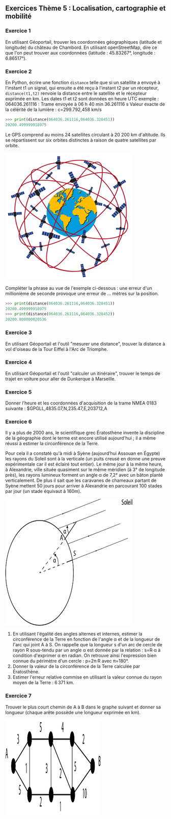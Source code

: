 ## Exercices Thème 5 : Localisation, cartographie et mobilité

### Exercice 1

En utilisant Géoportail, trouver les coordonnées géographiques (latitude et longitude) du château de Chambord.
En utilisant openStreetMap, dire ce que l'on peut trouver aux coordonnées (latitude : 45.83267°, longitude : 6.86517°).

### Exercice 2

En Python, écrire une fonction `distance` telle que si un satellite a envoyé à l'instant t1 un signal, qui ensuite a été reçu à l'instant t2 par un récepteur, `distance(t1,t2)` renvoie la distance entre le satellite et le récepteur exprimée en km.
Les dates t1 et t2 sont données en heure UTC 
exemple : 064036.261116   : Trame envoyée à 06 h 40 min 36.261116 s
Valeur exacte de la célérité de la lumière : c=299.792,458 km/s

```Python
>>> print(distance(064036.261116,064036.328451))
20200.499999918975
```

Le GPS comprend au moins 24 satellites circulant à 20 200 km d'altitude. Ils se répartissent sur six orbites distinctes à raison de quatre satellites par orbite.

<img width="400" height="400" src="Assets/constellation.png">

Compléter la phrase au vue de l'exemple ci-dessous : une erreur d'un millionième de seconde provoque une erreur de ... mètres sur la position.

```Python
>>> print(distance(064036.261116,064036.328451))
20200.499999918975
>>> print(distance(064036.261116,064036.328452))
20200.800000020536
```

### Exercice 3

En utilisant Géoportail et l'outil "mesurer une distance", trouver la distance à vol d'oiseau de la Tour Eiffel à l'Arc de Triomphe.


### Exercice 4

En utilisant Géoportail et l'outil "calculer un itinéraire", trouver le temps de trajet en voiture pour aller de Dunkerque à Marseille.

### Exercice 5

Donner l'heure et les coordonnées d'acquisition de la trame NMEA 0183 suivante :
$GPGLL,4835.07,N,235.47,E,203712,A

### Exercice 6

Il y a plus de 2000 ans, le scientifique grec Ératosthène invente la discipline de la géographie dont le terme est encore utilisé aujourd'hui ; il a même réussi à estimer la circonférence de la Terre.

Pour cela il a constaté qu'à midi à Syène (aujourd’hui Assouan en Égypte) les rayons du Soleil sont à la verticale (un puits creusé en donne une preuve expérimentale car il est éclairé tout entier). Le même jour à la même heure, à Alexandrie, ville située quasiment sur le même méridien (à 3° de longitude près), les rayons lumineux forment un angle α de 7,2° avec un bâton planté verticalement.
De plus il sait que les caravanes de chameaux partant de Syène mettent 50 jours pour arriver à Alexandrie en parcourant 100 stades par jour (un stade équivaut à 160m).  


<img width="400" height="400" src="Assets/Erathosthene.png">

1. En utilisant l'égalité des angles alternes et internes, estimer la circonférence de la Terre en fonction de l'angle α et de la longueur de l'arc qui joint A à S. On rappelle que la longueur s d'un arc de cercle de rayon R sous-tendu par un angle α est donnée par la relation : s=R·α à condition d'exprimer α en radian. On retrouve ainsi l'expression bien connue du périmètre d'un cercle : p=2π·R avec π=180°.
2. Donner la valeur de la circonférence de la Terre calculée par Ératosthène. 
3. Estimer l'erreur relative commise en utilisant la valeur connue du rayon moyen de la Terre : 6 371 km.


### Exercice 7

Trouver le plus court chemin de A à B dans le graphe suivant et donner sa longueur (chaque arête possède une longueur exprimée en km).

<img width="300" height="300" src="Assets/chemin_plus_court.png">
